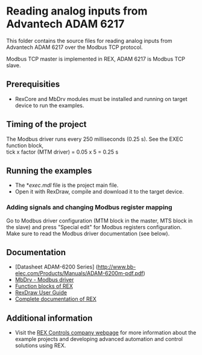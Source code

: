 Reading analog inputs from Advantech ADAM 6217
==============================================

This folder contains the source files for reading analog inputs from Advantech
ADAM 6217 over the Modbus TCP protocol.

Modbus TCP master is implemented in REX, ADAM 6217 is Modbus
TCP slave.

## Prerequisities ##
- RexCore and MbDrv modules must be installed and running on target 
device to run the examples.

## Timing of the project ##
The Modbus driver runs every 250 milliseconds (0.25 s). See the EXEC function block,  
tick x factor (MTM driver) = 0.05 x 5 = 0.25 s

## Running the examples ##
- The **exec.mdl* file is the project main file.
- Open it with RexDraw, compile and download it to the target device.

### Adding signals and changing Modbus register mapping ###
Go to Modbus driver configuration (MTM block in the master, MTS block in the 
slave) and press "Special edit" for Modbus registers configuration. Make sure 
to read the Modbus driver documentation (see below).

## Documentation ##
- [Datasheet ADAM-6200 Series] (http://www.bb-elec.com/Products/Manuals/ADAM-6200m-pdf.pdf)
- [MbDrv - Modbus driver](http://www.rexcontrols.com/media/DOC/ENGLISH/MbDrv_ENG.pdf)
- [Function blocks of REX](http://www.rexcontrols.com/media/HTML/DOC/ENGLISH/index.html)
- [RexDraw User Guide](https://www.rexcontrols.com/media/2.50.5/doc/ENGLISH/MANUALS/RexDraw/RexDraw_ENG.html)
- [Complete documentation of REX](http://www.rexcontrols.com/documentation-and-support)

## Additional information ##
- Visit the [REX Controls company webpage](http://www.rexcontrols.com) 
for more information about the example projects and developing advanced 
automation and control solutions using REX.
